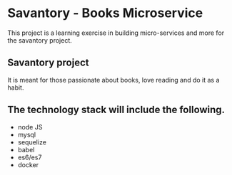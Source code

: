 # Savantory - Books Microservice
This project is a learning exercise in building micro-services and more for the savantory project.

## Savantory project
It is meant for those passionate about books, love reading and do it as a habit.

## The technology stack will include the following.
- node JS
- mysql
- sequelize
- babel
- es6/es7
- docker
